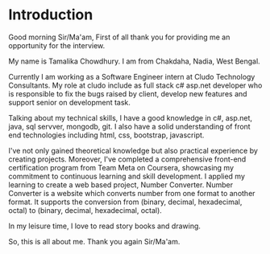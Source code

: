 # Introduction

Good morning Sir/Ma'am,
First of all thank you for providing me an opportunity for the interview.

My name is Tamalika Chowdhury. I am from Chakdaha, Nadia, West Bengal.

Currently I am working as a Software Engineer intern at Cludo Technology Consultants. My role at cludo include as full stack c# asp.net developer who is responsible to fix the bugs raised by client, develop new features and support senior on development task.



Talking about my technical skills, I have a good knowledge in c#, asp.net, java, sql servver, mongodb, git. I also have a 
solid understanding of front end technologies including html, css, bootstrap, javascript.

I've not only gained theoretical knowledge but also practical experience by creating projects. Moreover, I've completed a comprehensive front-end certification program from Team Meta on Coursera, showcasing my commitment to continuous learning and skill development. 
I applied my learning to create a web based project, Number Converter. Number Converter is a website which 
converts number from one format to another format. It supports the conversion from 
(binary, decimal, hexadecimal, octal) to (binary, decimal, hexadecimal, octal).

In my leisure time, I love to read story books and drawing.

So, this is all about me.
Thank you again Sir/Ma'am.

